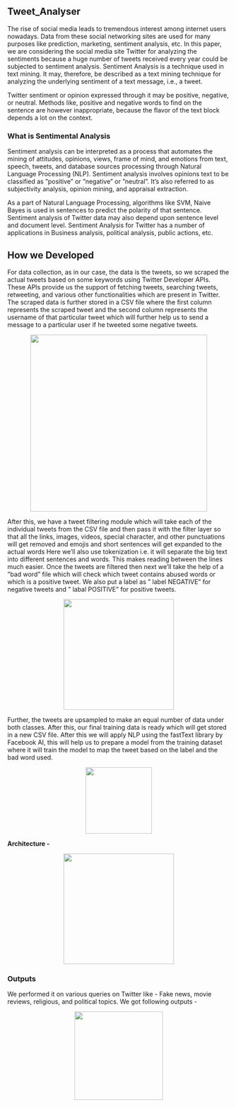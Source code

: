 ## Tweet_Analyser

The rise of social media leads to tremendous interest among internet users nowadays. Data from these social networking sites are used for many purposes like prediction, marketing, sentiment analysis, etc. In this paper, we are considering the social media site Twitter for analyzing the sentiments because a huge number of tweets received every year could be subjected to sentiment analysis. Sentiment Analysis is a technique used in text mining. It may, therefore, be described as a text mining technique for analyzing the underlying sentiment of a text message, i.e., a tweet. 

Twitter sentiment or opinion expressed through it may be positive, negative, or neutral. Methods like, positive and negative words to find on the sentence are however inappropriate, because the flavor of the text block depends a lot on the context.

### What is Sentimental Analysis
Sentiment analysis can be interpreted as a process that automates the mining of attitudes, opinions, views, frame of mind, and emotions from text, speech, tweets, and database sources processing through Natural Language Processing (NLP). Sentiment analysis involves opinions text to be classified as ”positive” or ”negative” or ”neutral”. It’s also referred to as subjectivity analysis, opinion mining, and appraisal extraction. 

As a part of Natural Language Processing, algorithms like SVM, Naive Bayes is used in sentences to predict the polarity of that sentence. Sentiment analysis of Twitter data may also depend upon sentence level and document level. Sentiment Analysis for Twitter has a number of applications in Business analysis, political analysis, public actions, etc.

## How we Developed
For data collection, as in our case, the data is the tweets, so we scraped the actual tweets based on some keywords using Twitter Developer APIs. These APIs provide us the support of fetching tweets, searching tweets, retweeting, and various other functionalities which are present in Twitter. The scraped data is further stored in a CSV file where the first column represents the scraped tweet and the second column represents the username of that particular tweet which will further help us to send a message to a particular user if he tweeted some negative tweets.

<p align="center">
  <img height = 400 src="https://i.imgur.com/VyDy3eQ.png">
</p>
<p align="center">

After this, we have a tweet filtering module which will take each of the individual tweets from the CSV file and then pass it with the filter layer so that all the links, images, videos, special character, and other punctuations will get removed and emojis and short sentences will get expanded to the actual words Here we’ll also use tokenization i.e. it will separate the big text into different sentences and words. This makes reading between the lines much easier. Once the tweets are filtered then next we’ll take the help of a ”bad word” file which will check which tweet contains abused words or which is a positive tweet. We also put a label as ” label NEGATIVE” for negative tweets and ” labal POSITIVE” for positive tweets. 

<p align="center">
  <img height = 250 src="https://i.imgur.com/VQJzf4Q.png">
</p>
<p align="center">

Further, the tweets are upsampled to make an equal number of data under both classes. After this, our final training data is ready which will get stored in a new CSV file. After this we will apply NLP using the fastText library by Facebook AI, this will help us to prepare a model from the training dataset where it will train the model to map the tweet based on the label and the bad word used.

<p align="center">
  <img height = 150 src="https://i.imgur.com/RLtiahY.png">
</p>
<p align="center">

**Architecture -**

<p align="center">
  <img height = 250 src="https://i.imgur.com/rC8OUYT.png">
</p>
<p align="center">

### Outputs
We performed it on various queries on Twitter like - Fake news, movie reviews, religious, and political topics. We got following outputs -

<p align="center">
  <img height = 200 src="https://i.imgur.com/GflqQnB.png">
</p>
<p align="center">